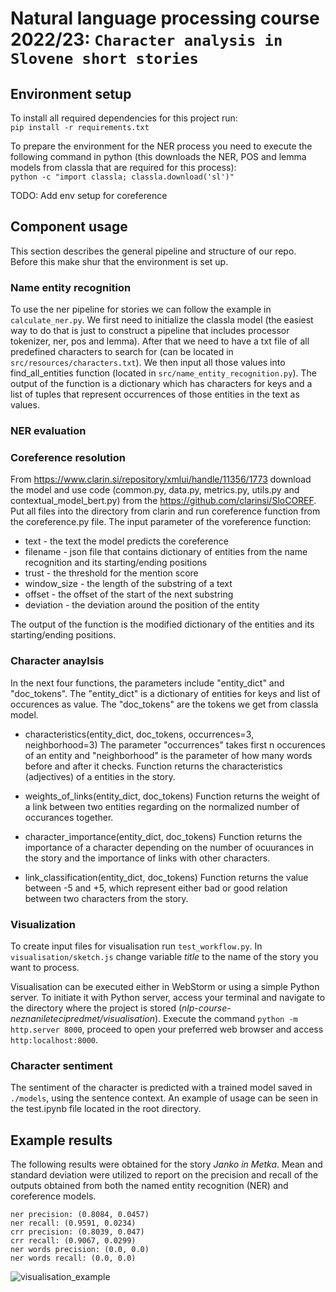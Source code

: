 # Natural language processing course 2022/23: `Character analysis in Slovene short stories`

## Environment setup
To install all required dependencies for this project run: \
```pip install -r requirements.txt```

To prepare the environment for the NER process you need to execute the following command in python (this downloads the NER, POS and lemma models from classla that are required for this process): \
```python -c "import classla; classla.download('sl')"```

TODO: Add env setup for coreference

 <!-- Visualization and evaluation don't need any aditional libraries. -->

## Component usage
This section describes the general pipeline and structure of our repo. Before this make shur that the environment is set up.

### Name entity recognition
To use the ner pipeline for stories we can follow the example in `calculate_ner.py`. We first need to initialize the classla model (the easiest way to do that is just to construct a pipeline that includes processor tokenizer, ner, pos and lemma). After that we need to have a txt file of all predefined characters to search for (can be located in `src/resources/characters.txt`). We then input all those values into find_all_entities function (located in `src/name_entity_recognition.py`). The output of the function is a dictionary which has characters for keys and a list of tuples that represent occurrences of those entities in the text as values.
### NER evaluation

### Coreference resolution
From https://www.clarin.si/repository/xmlui/handle/11356/1773 download the model and use code (common.py, data.py, metrics.py, utils.py and contextual_model_bert.py) from the https://github.com/clarinsi/SloCOREF. Put all files into the directory from clarin and run coreference function from the coreference.py file. The input parameter of the voreference function:
* text - the text the model predicts the coreference
* filename - json file that contains dictionary of entities from the name recognition and its starting/ending positions
* trust - the threshold for the mention score
* window_size - the length of the substring of a text
* offset - the offset of the start of the next substring
* deviation - the deviation around the position of the entity

The output of the function is the modified dictionary of the entities and its starting/ending positions.

### Character anaylsis
In the next four functions, the parameters include "entity_dict" and "doc_tokens". The "entity_dict" is a dictionary of entities for keys and list of occurences as value. The "doc_tokens" are the tokens we get from classla model.

* characteristics(entity_dict, doc_tokens, occurrences=3, neighborhood=3)
The parameter "occurrences" takes first n occurences of an entity and "neighborhood" is the parameter of how many words before and after it checks. Function returns the characteristics (adjectives) of a entities in the story. 

* weights_of_links(entity_dict, doc_tokens)
Function returns the weight of a link between two entities regarding on the normalized number of occurances together.

* character_importance(entity_dict, doc_tokens)
Function returns the importance of a character depending on the number of ocuurances in the story and the importance of links with other characters.

* link_classification(entity_dict, doc_tokens)
Function returns the value between -5 and +5, which represent either bad or good relation between two characters from the story.

### Visualization
To create input files for visualisation run `test_workflow.py`. In `visualisation/sketch.js` change variable *title* to the name of the story you want to process.

Visualisation can be executed either in WebStorm or using a simple Python server.
To initiate it with Python server, access your terminal and navigate to the directory where the project is stored (*nlp-course-neznaniletecipredmet/visualisation*). Execute the command `python -m http.server 8000`, proceed to open your preferred web browser and access `http:localhost:8000`.

### Character sentiment
The sentiment of the character is predicted with a trained model saved in `./models`, using the sentence context. An example of usage can be seen in the test.ipynb file located in the root directory.

## Example results

The following results were obtained for the story *Janko in Metka*.
Mean and standard deviation were utilized to report on the precision and recall of the outputs obtained from both the named entity recognition (NER) and coreference models.
```
ner precision: (0.8084, 0.0457)
ner recall: (0.9591, 0.0234)
crr precision: (0.8039, 0.047)
crr recall: (0.9067, 0.0299)
ner words precision: (0.0, 0.0)
ner words recall: (0.0, 0.0)
```

![visualisation_example](visualisation/example/visualisation_example.png)  
